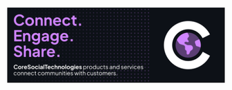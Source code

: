 [![MasterHead](https://github.com/CoreSocialTechnologies/.github/blob/main/images/master_banner.png)](https://github.com/CoreSocialTechnologies)
